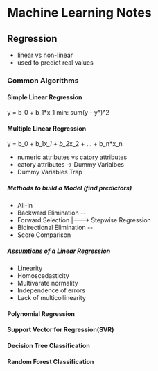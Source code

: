 # Machine Learning Notes

## Regression

- linear vs non-linear
- used to predict real values

### Common Algorithms

#### Simple Linear Regression

y = b_0 + b_1*x_1
min: sum(y - y^)^2
#### Multiple Linear Regression

y = b_0 + b_1*x_1 + b_2*x_2 + ... + b_n*x_n

- numeric attributes vs catory attributes
- catory attributes -> Dummy Varialbes
- Dummy Variables Trap

##### Methods to build a Model (find predictors)

- All-in
- Backward Elimination        --    
- Forward Selection             |---> Stepwise Regression
- Bidirectional Elimination   --
- Score Comparison

##### Assumtions of a Linear Regression

- Linearity
- Homoscedasticity
- Multivarate normality
- Independence of errors
- Lack of multicollinearity

#### Polynomial Regression
#### Support Vector for Regression(SVR)
#### Decision Tree Classification
#### Random Forest Classification